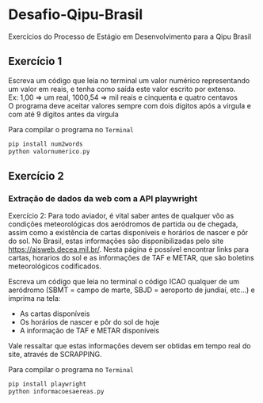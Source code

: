# Desafio-Qipu-Brasil
Exercícios do Processo de Estágio em Desenvolvimento para a Qipu Brasil

## Exercício 1
Escreva um código que leia no terminal um valor numérico representando um valor em reais, e tenha como saída este valor escrito por extenso. <br>
Ex: 1,00 => um real, 1000,54 => mil reais e cinquenta e quatro centavos <br>
O programa deve aceitar valores sempre com dois digitos após a virgula e com até 9 dígitos antes da vírgula <br>

Para compilar o programa no `Terminal`
~~~C
pip install num2words
python valornumerico.py
~~~

## Exercício 2
### Extração de dados da web com a API playwright
Exercício 2: Para todo aviador, é vital saber antes de qualquer vôo as condições meteorológicas dos aeródromos de partida ou de chegada, 
assim como a existência de cartas disponíveis e horários de nascer e pôr do sol. No Brasil, estas informações são disponibilizadas pelo 
site https://aisweb.decea.mil.br/. Nesta página é possível encontrar links para cartas, horarios do sol e as informações de TAF e METAR, 
que são boletins meteorológicos codificados.

Escreva um código que leia no terminal o código ICAO qualquer de um aeródromo (SBMT = campo de marte, SBJD = aeroporto de jundiaí, etc...) 
e imprima na tela:

- As cartas disponíveis
- Os horários de nascer e pôr do sol de hoje
- A informação de TAF e METAR disponíveis


Vale ressaltar que estas informações devem ser obtidas em tempo real do site, através de SCRAPPING.


Para compilar o programa no `Terminal`
~~~C
pip install playwright
python informacoesaereas.py
~~~
